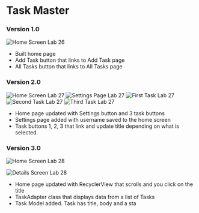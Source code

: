 # Task Master

### Version 1.0
![Home Screen Lab 26](screenshots/lab26-HomePage.png)

- Built home page
- Add Task button that links to Add Task page
- All Tasks button that links to All Tasks page

### Version 2.0
![Home Screen Lab 27](screenshots/lab27-HomePage.png)
![Settings Page Lab 27](screenshots/lab27-SettingsPage.png)
![First Task Lab 27](screenshots/lab27-firstDetail.png)
![Second Task Lab 27](screenshots/lab27-secondDetail.png)
![Third Task Lab 27](screenshots/lab27-thirdDetail.png)

- Home page updated with Settings button and 3 task buttons
- Settings page added with username saved to the home screen
- Task buttons 1, 2, 3 that link and update title depending on what is selected.

### Version 3.0
![Home Screen Lab 28](screenshots/lab28-HomePage.png)

![Details Screen Lab 28](screenshots/lab28-detailPage.png)


- Home page updated with RecyclerView that scrolls and you click on the title
- TaskAdapter class that displays data from a list of Tasks
- Task Model added. Task has title, body and a sta

